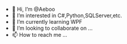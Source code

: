 - 👋 Hi, I’m @Aeboo
- 👀 I’m interested in C#,Python,SQLServer,etc.
- 🌱 I’m currently learning WPF
- 💞️ I’m looking to collaborate on ...
- 📫 How to reach me ...

<!---
Aeboo/Aeboo is a ✨ special ✨ repository because its `README.md` (this file) appears on your GitHub profile.
You can click the Preview link to take a look at your changes.
--->
